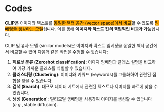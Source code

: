 # Codes

**CLIP은** 이미지와 텍스트를 <mark style="background-color:orange;">동일한 벡터 공간 (vector space)에서 비교</mark>할 수 있도록 <mark style="background-color:orange;">임베딩을 생성하는 모델</mark>입니다. 이를 통해 **이미지와 텍스트 간의 직접적인 비교가 가능**합니다.

CLIP 및 유사 모델 (similar models)은 이미지와 텍스트 임베딩을 동일한 벡터 공간에서 비교할 수 있어 다음과 같은 작업을 수행할 수 있습니다:

1. **제로샷 분류 (Zeroshot classification)**: 이미지 임베딩과 클래스 설명을 비교하여 가장 가까운 클래스를 식별할 수 있습니다.
2. **클러스터링 (Clustering)**: 이미지와 키워드 (keywords)를 그룹화하여 관련된 집합을 찾을 수 있습니다.
3. **검색 (Search)**: 대규모 데이터 세트에서 관련된 텍스트나 이미지를 빠르게 찾을 수 있습니다.
4. **생성 (Generation)**: 멀티모달 임베딩을 사용하여 이미지를 생성할 수 있습니다 (_e.g._, stable diffusion).

